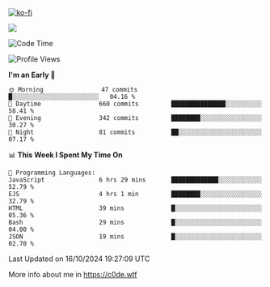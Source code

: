 [![ko-fi](https://ko-fi.com/img/githubbutton_sm.svg)](https://ko-fi.com/Z8Z4Y2LKX)

<a href="https://wakatime.com"><img src="https://wakatime.com/share/@c0dezin/b7f18a7c-ab3a-40b8-8bc7-b1b7bf71f1d6.svg" /></a>

<!--START_SECTION:waka-->
![Code Time](http://img.shields.io/badge/Code%20Time-127%20hrs%2053%20mins-blue)

![Profile Views](http://img.shields.io/badge/Profile%20Views-0-blue)

**I'm an Early 🐤** 

```text
🌞 Morning                47 commits          █░░░░░░░░░░░░░░░░░░░░░░░░   04.16 % 
🌆 Daytime                660 commits         ███████████████░░░░░░░░░░   58.41 % 
🌃 Evening                342 commits         ████████░░░░░░░░░░░░░░░░░   30.27 % 
🌙 Night                  81 commits          ██░░░░░░░░░░░░░░░░░░░░░░░   07.17 % 
```


📊 **This Week I Spent My Time On** 

```text
💬 Programming Languages: 
JavaScript               6 hrs 29 mins       █████████████░░░░░░░░░░░░   52.79 % 
EJS                      4 hrs 1 min         ████████░░░░░░░░░░░░░░░░░   32.79 % 
HTML                     39 mins             █░░░░░░░░░░░░░░░░░░░░░░░░   05.36 % 
Bash                     29 mins             █░░░░░░░░░░░░░░░░░░░░░░░░   04.00 % 
JSON                     19 mins             █░░░░░░░░░░░░░░░░░░░░░░░░   02.70 % 
```


 Last Updated on 16/10/2024 19:27:09 UTC
<!--END_SECTION:waka-->

More info about me in https://c0de.wtf
